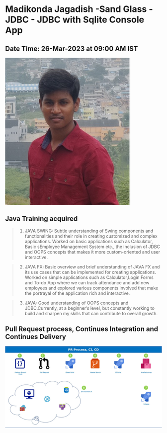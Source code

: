 # Madikonda Jagadish -Sand Glass - JDBC - JDBC with Sqlite Console App

## Date Time: 26-Mar-2023 at 09:00 AM IST

![Jagadish Madikonda |150x150](./Documentation/Images/mjr.jpg)

## Java Training acquired

> 1. JAVA SWING: Subtle understanding of Swing components and functionalities and their role in creating customized and complex applications. Worked on basic applications such as Calculator, Basic sEmployee Management System etc., the inclusion of JDBC and OOPS concepts that makes it more custom-oriented and user interactive.

> 2. JAVA FX: Basic overview and brief understanding of JAVA FX and its use cases that can be implemented for creating applications. Worked on simple applications such as Calculator,Login Forms and To-do App where we can track attendance and add new employees and explored various components involved that make the portrayal of the application rich and interactive.

> 3. JAVA: Good understanding of OOPS concepts and JDBC.Currently, at a beginner’s level, but constantly working to build and sharpen my skills that can contribute to overall growth.

## Pull Request process, Continues Integration and Continues Delivery

![Jagadish Madikonda |150x150](./Documentation/Images/Devops-Image.png)
